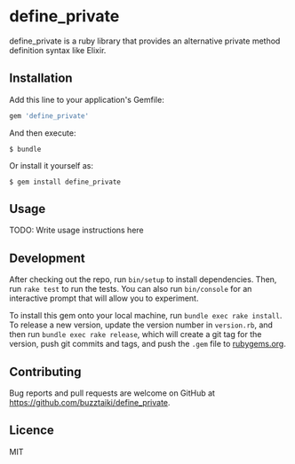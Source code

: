 # define_private

define_private is a ruby library that provides an alternative private method definition syntax like Elixir.

## Installation

Add this line to your application's Gemfile:

```ruby
gem 'define_private'
```

And then execute:

    $ bundle

Or install it yourself as:

    $ gem install define_private

## Usage

TODO: Write usage instructions here

## Development

After checking out the repo, run `bin/setup` to install dependencies. Then, run `rake test` to run the tests. You can also run `bin/console` for an interactive prompt that will allow you to experiment.

To install this gem onto your local machine, run `bundle exec rake install`. To release a new version, update the version number in `version.rb`, and then run `bundle exec rake release`, which will create a git tag for the version, push git commits and tags, and push the `.gem` file to [rubygems.org](https://rubygems.org).

## Contributing

Bug reports and pull requests are welcome on GitHub at https://github.com/buzztaiki/define_private.

## Licence

MIT
